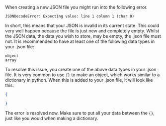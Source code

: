 When creating a new JSON file you might run into the following error.

`JSONDecodeError: Expecting value: line 1 column 1 (char 0)`

In short, this means that your JSON is invalid in its current state. This could very well happen because the file is just new and completely empty.
Whilst the JSON data, the data you wish to store,  may be empty, the .json file must not. It is recommended to have at least one of the following data types in your .json file:

```
object
array
```

To resolve this issue, you create one of the above data types in your .json file. It is very common to use `{}` to make an object, which works similar to a dictionary in python.
When this is added to your .json file, it will look like this:

```json
{

}
```

The error is resolved now.
Make sure to put all your data between the `{}`, just like you would when making a dictionary.
